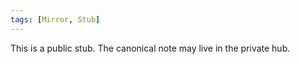 ```yaml
---
tags: [Mirror, Stub]
---
```

This is a public stub. The canonical note may live in the private hub.
